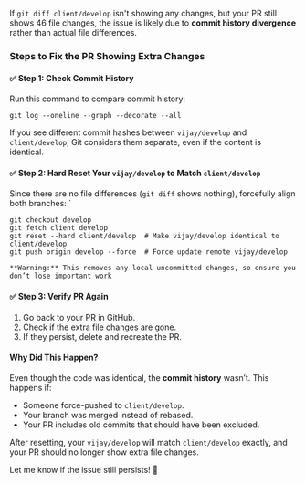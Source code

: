 If `git diff client/develop` isn't showing any changes, but your PR still shows 46 file changes, the issue is likely due to **commit history divergence** rather than actual file differences.

### **Steps to Fix the PR Showing Extra Changes**

#### ✅ **Step 1: Check Commit History**

Run this command to compare commit history:
``` 
git log --oneline --graph --decorate --all 
```
If you see different commit hashes between `vijay/develop` and `client/develop`, Git considers them separate, even if the content is identical.

#### ✅ **Step 2: Hard Reset Your `vijay/develop` to Match `client/develop`**

Since there are no file differences (`git diff` shows nothing), forcefully align both branches:
`
```
git checkout develop
git fetch client develop
git reset --hard client/develop  # Make vijay/develop identical to client/develop
git push origin develop --force  # Force update remote vijay/develop
```

	**Warning:** This removes any local uncommitted changes, so ensure you don’t lose important work

#### ✅ **Step 3: Verify PR Again**

1. Go back to your PR in GitHub.
2. Check if the extra file changes are gone.
3. If they persist, delete and recreate the PR.

#### **Why Did This Happen?**

Even though the code was identical, the **commit history** wasn’t. This happens if:

- Someone force-pushed to `client/develop`.
- Your branch was merged instead of rebased.
- Your PR includes old commits that should have been excluded.

After resetting, your `vijay/develop` will match `client/develop` exactly, and your PR should no longer show extra file changes.

Let me know if the issue still persists! 🚀